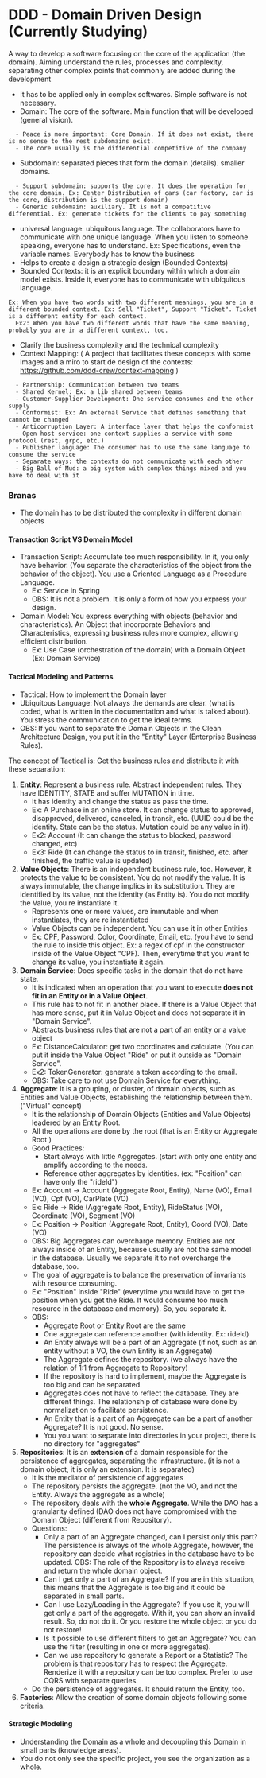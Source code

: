# DDD - Domain Driven Design (Currently Studying)

A way to develop a software focusing on the core of the application (the domain). Aiming understand the rules, processes and complexity, separating other complex points that commonly are added during the development

- It has to be applied only in complex softwares. Simple software is not necessary.
- Domain: The core of the software. Main function that will be developed (general vision).
```
  - Peace is more important: Core Domain. If it does not exist, there is no sense to the rest subdomains exist. 
  - The core usually is the differential competitive of the company
```
- Subdomain: separated pieces that form the domain (details). smaller domains.
```
  - Support subdomain: supports the core. It does the operation for the core domain. Ex: Center Distribution of cars (car factory, car is the core, distribution is the support domain) 
  - Generic subdomain: auxiliary. It is not a competitive differential. Ex: generate tickets for the clients to pay something
```
- universal language: ubiquitous language. The collaborators have to communicate with one unique language. When you listen to someone speaking, everyone has to understand. Ex: Specifications, even the variable names. Everybody has to know the business
- Helps to create a design a strategic design (Bounded Contexts)
- Bounded Contexts: it is an explicit boundary within which a domain model exists. Inside it, everyone has to communicate with ubiquitous language.
```
Ex: When you have two words with two different meanings, you are in a different bounded context. Ex: Sell "Ticket", Support "Ticket". Ticket is a different entity for each context.
  Ex2: When you have two different words that have the same meaning, probably you are in a different context, too.
```
- Clarify the business complexity and the technical complexity 
- Context Mapping: ( A project that facilitates these concepts with some images and a miro to start de design of the contexts: https://github.com/ddd-crew/context-mapping )
```
  - Partnership: Communication between two teams
  - Shared Kernel: Ex: a lib shared between teams
  - Customer-Supplier Development: One service consumes and the other supply
  - Conformist: Ex: An external Service that defines something that cannot be changed
  - Anticorruption Layer: A interface layer that helps the conformist
  - Open host service: one context supplies a service with some protocol (rest, grpc, etc.)
  - Publisher language: The consumer has to use the same language to consume the service
  - Separate ways: the contexts do not communicate with each other
  - Big Ball of Mud: a big system with complex things mixed and you have to deal with it
```

### Branas

- The domain has to be distributed the complexity in different domain objects

#### Transaction Script VS Domain Model

- Transaction Script: Accumulate too much responsibility. In it, you only have behavior. (You separate the characteristics of the object from the behavior of the object). You use a Oriented Language as a Procedure Language.
  * Ex: Service in Spring
  * OBS: It is not a problem. It is only a form of how you express your design.
- Domain Model: You express everything with objects (behavior and characteristics). An Object that incorporate Behaviors and Characteristics, expressing business rules more complex, allowing efficient distribution.
  * Ex: Use Case (orchestration of the domain) with a Domain Object (Ex: Domain Service)

#### Tactical Modeling and Patterns

- Tactical: How to implement the Domain layer
- Ubiquitous Language: Not always the demands are clear. (what is coded, what is written in the documentation and what is talked about). You stress the communication to get the ideal terms.
- OBS: If you want to separate the Domain Objects in the Clean Architecture Design, you put it in the "Entity" Layer (Enterprise Business Rules).  

The concept of Tactical is: Get the business rules and distribute it with these separation\: 

1) **Entity**: Represent a business rule. Abstract independent rules. They have IDENTITY, STATE and suffer MUTATION in time.
    * It has identity and change the status as pass the time.
    * Ex: A Purchase in an online store. It can change status to approved, disapproved, delivered, canceled, in transit, etc. (UUID could be the identity. State can be the status. Mutation could be any value in it).
    * Ex2: Account (It can change the status to blocked, password changed, etc)
    * Ex3: Ride (It can change the status to in transit, finished, etc. after finished, the traffic value is updated)
2) **Value Objects**: There is an independent business rule, too. However, it protects the value to be consistent. You do not modify the value. It is always immutable, the change implics in its substitution. They are identified by its value, not the identity (as Entity is). You do not modify the Value, you re instantiate it.
    * Represents one or more values, are immutable and when instantiates, they are re instantiated
    * Value Objects can be independent. You can use it in other Entities
    * Ex: CPF, Password, Color, Coordinate, Email, etc. (you have to send the rule to inside this object. Ex: a regex of cpf in the constructor inside of the Value Object "CPF). Then, everytime that you want to change its value, you instantiate it again.
3) **Domain Service**: Does specific tasks in the domain that do not have state.
    * It is indicated when an operation that you want to execute **does not fit in an Entity or in a Value Object**.
    * This rule has to not fit in another place. If there is a Value Object that has more sense, put it in Value Object and does not separate it in "Domain Service".
    * Abstracts business rules that are not a part of an entity or a value object
    * Ex: DistanceCalculator: get two coordinates and calculate. (You can put it inside the Value Object "Ride" or put it outside as "Domain Service".
    * Ex2: TokenGenerator: generate a token according to the email.
    * OBS: Take care to not use Domain Service for everything.
4) **Aggregate**: It is a grouping, or cluster, of domain objects, such as Entities and Value Objects, establishing the relationship between them. ("Virtual" concept)
    * It is the relationship of Domain Objects (Entities and Value Objects) leadered by an Entity Root.
    * All the operations are done by the root (that is an Entity or Aggregate Root <AR> )
    * Good Practices:
      * Start always with little Aggregates. (start with only one entity and amplify according to the needs.
      * Reference other aggregates by identities. (ex: "Position" can have only the "rideId")
    * Ex: Account -> Account (Aggregate Root, Entity), Name (VO), Email (VO), Cpf (VO), CarPlate (VO)
    * Ex: Ride -> Ride (Aggregate Root, Entity), RideStatus (VO), Coordinate (VO), Segment (VO)
    * Ex: Position -> Position (Aggregate Root, Entity), Coord (VO), Date (VO)
    * OBS: Big Aggregates can overcharge memory. Entities are not always inside of an Entity, because usually are not the same model in the database. Usually we separate it to not overcharge the database, too.
    * The goal of aggregate is to balance the preservation of invariants with resource consuming.
    * Ex: "Position" inside "Ride" (everytime you would have to get the position when you get the Ride. It would consume too much resource in the database and memory). So, you separate it. 
    * OBS:
      * Aggregate Root or Entity Root are the same
      * One aggregate can reference another (with identity. Ex: rideId)
      * An Entity always will be a part of an Aggregate (if not, such as an entity without a VO, the own Entity is an Aggregate)
      * The Aggregate defines the repository. (we always have the relation of 1:1 from Aggregate to Repository)
      * If the repository is hard to implement, maybe the Aggregate is too big and can be separated.
      * Aggregates does not have to reflect the database. They are different things. The relationship of database were done by normalization to facilitate persistence.
      * An Entity that is a part of an Aggregate can be a part of another Aggregate? It is not good. No sense.
      * You you want to separate into directories in your project, there is no directory for "aggregates"
5) **Repositories**: It is an **extension** of a domain responsible for the persistence of aggregates, separating the infrastructure. (it is not a domain object, it is only an extension. It is separated)
     * It is the mediator of persistence of aggregates
     * The repository persists the aggregate. (not the VO, and not the Entity. Always the aggregate as a whole)
     * The repository deals with the **whole Aggregate**. While the DAO has a granularity defined (DAO does not have compromised with the Domain Object (different from Repository).
     * Questions:
       * Only a part of an Aggregate changed, can I persist only this part? The persistence is always of the whole Aggregate, however, the repository can decide what registries in the database have to be updated. OBS: The role of the Repository is to always receive and return the whole domain object.
       * Can I get only a part of an Aggregate? If you are in this situation, this means that the Aggregate is too big and it could be separated in small parts.
       * Can I use Lazy/Loading in the Aggregate?  If you use it, you will get only a part of the aggregate. With it, you can show an invalid result. So, do not do it. Or you restore the whole object or you do not restore!
       * Is it possible to use different filters to get an Aggregate? You can use the filter (resulting in one or more aggregates).
       * Can we use repository to generate a Report or a Statistic? The problem is that repository has to respect the Aggregate. Renderize it with a repository can be too complex. Prefer to use CQRS with separate queries. 
     * Do the persistence of aggregates. It should return the Entity, too.
6) **Factories**: Allow the creation of some domain objects following some criteria. 

#### Strategic Modeling

- Understanding the Domain as a whole and decoupling this Domain in small parts (knowledge areas).
- You do not only see the specific project, you see the organization as a whole.
